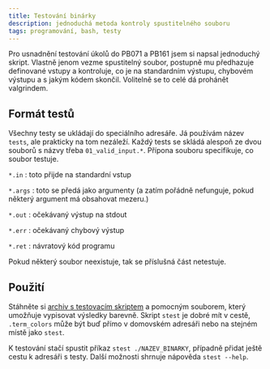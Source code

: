 ```yaml
---
title: Testování binárky
description: jednoduchá metoda kontroly spustitelného souboru
tags: programování, bash, testy
---
```


Pro usnadnění testování úkolů do PB071 a PB161 jsem si napsal jednoduchý
skript. Vlastně jenom vezme spustitelný soubor, postupně mu předhazuje
definované vstupy a kontroluje, co je na standardním výstupu, chybovém
výstupu a s jakým kódem skončil. Volitelně se to celé dá prohánět
valgrindem.

## Formát testů

Všechny testy se ukládají do speciálního adresáře. Já používám název `tests`,
ale prakticky na tom nezáleží. Každý tests se skládá alespoň ze dvou souborů s
názvy třeba `01_valid_input.*`. Přípona souboru specifikuje, co soubor testuje.

`*.in`
:   toto přijde na standardní vstup

`*.args`
:   toto se předá jako argumenty (a zatím pořádně nefunguje, pokud některý
    argument má obsahovat mezeru.)

`*.out`
:   očekávaný výstup na stdout

`*.err`
:   očekávaný chybový výstup

`*.ret`
:   návratový kód programu

Pokud některý soubor neexistuje, tak se příslušná část netestuje.

## Použití

Stáhněte si [archiv s testovacím skriptem](/data/stest.tar.bz2) a pomocným
souborem, který umožňuje vypisovat výsledky barevně. Skript `stest` je dobré
mít v cestě, `.term_colors` může být buď přímo v domovském adresáři nebo na
stejném místě jako `stest`.

K testování stačí spustit příkaz `stest ./NAZEV_BINARKY`, případně přidat ještě
cestu k adresáři s testy. Další možnosti shrnuje nápověda `stest --help`.

